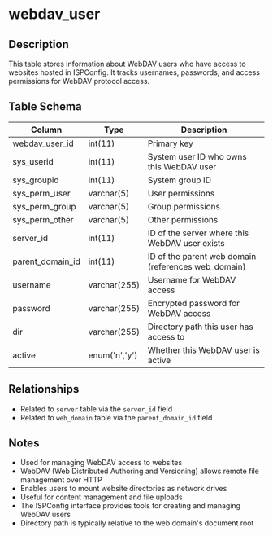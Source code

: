 # webdav_user

## Description
This table stores information about WebDAV users who have access to websites hosted in ISPConfig. It tracks usernames, passwords, and access permissions for WebDAV protocol access.

## Table Schema
| Column | Type | Description |
|--------|------|-------------|
| webdav_user_id | int(11) | Primary key |
| sys_userid | int(11) | System user ID who owns this WebDAV user |
| sys_groupid | int(11) | System group ID |
| sys_perm_user | varchar(5) | User permissions |
| sys_perm_group | varchar(5) | Group permissions |
| sys_perm_other | varchar(5) | Other permissions |
| server_id | int(11) | ID of the server where this WebDAV user exists |
| parent_domain_id | int(11) | ID of the parent web domain (references web_domain) |
| username | varchar(255) | Username for WebDAV access |
| password | varchar(255) | Encrypted password for WebDAV access |
| dir | varchar(255) | Directory path this user has access to |
| active | enum('n','y') | Whether this WebDAV user is active |

## Relationships
- Related to `server` table via the `server_id` field
- Related to `web_domain` table via the `parent_domain_id` field

## Notes
- Used for managing WebDAV access to websites
- WebDAV (Web Distributed Authoring and Versioning) allows remote file management over HTTP
- Enables users to mount website directories as network drives
- Useful for content management and file uploads
- The ISPConfig interface provides tools for creating and managing WebDAV users
- Directory path is typically relative to the web domain's document root
